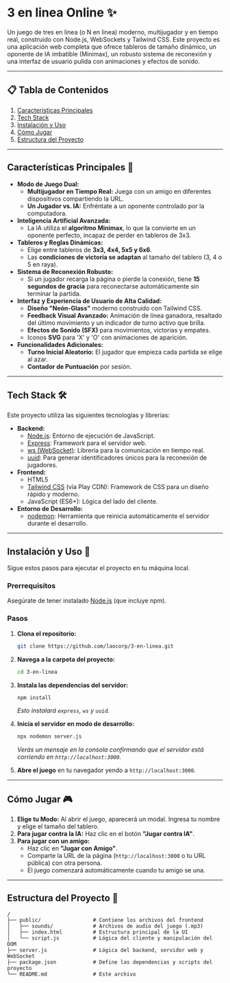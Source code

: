 # 3 en linea Online ✨

Un juego de tres en linea (o N en linea) moderno, multijugador y en tiempo real, construido con Node.js, WebSockets y Tailwind CSS. Este proyecto es una aplicación web completa que ofrece tableros de tamaño dinámico, un oponente de IA imbatible (Minimax), un robusto sistema de reconexión y una interfaz de usuario pulida con animaciones y efectos de sonido.

---

## 📋 Tabla de Contenidos
1. [Características Principales](#características-principales-)
2. [Tech Stack](#tech-stack-)
3. [Instalación y Uso](#instalación-y-uso-)
4. [Cómo Jugar](#cómo-jugar-)
5. [Estructura del Proyecto](#estructura-del-proyecto-)

---

## **Características Principales** 🚀

* **Modo de Juego Dual:**
    * **Multijugador en Tiempo Real:** Juega con un amigo en diferentes dispositivos compartiendo la URL.
    * **Un Jugador vs. IA:** Enfréntate a un oponente controlado por la computadora.
* **Inteligencia Artificial Avanzada:**
    * La IA utiliza el **algoritmo Minimax**, lo que la convierte en un oponente perfecto, incapaz de perder en tableros de 3x3.
* **Tableros y Reglas Dinámicas:**
    * Elige entre tableros de **3x3, 4x4, 5x5 y 6x6**.
    * Las **condiciones de victoria se adaptan** al tamaño del tablero (3, 4 o 5 en raya).
* **Sistema de Reconexión Robusto:**
    * Si un jugador recarga la página o pierde la conexión, tiene **15 segundos de gracia** para reconectarse automáticamente sin terminar la partida.
* **Interfaz y Experiencia de Usuario de Alta Calidad:**
    * **Diseño "Neón-Glass"** moderno construido con Tailwind CSS.
    * **Feedback Visual Avanzado:** Animación de línea ganadora, resaltado del último movimiento y un indicador de turno activo que brilla.
    * **Efectos de Sonido (SFX)** para movimientos, victorias y empates.
    * Iconos **SVG** para 'X' y 'O' con animaciones de aparición.
* **Funcionalidades Adicionales:**
    * **Turno Inicial Aleatorio:** El jugador que empieza cada partida se elige al azar.
    * **Contador de Puntuación** por sesión.

---

## **Tech Stack** 🛠️

Este proyecto utiliza las siguientes tecnologías y librerías:

* **Backend:**
    * [Node.js](https://nodejs.org/): Entorno de ejecución de JavaScript.
    * [Express](https://expressjs.com/): Framework para el servidor web.
    * [ws (WebSocket)](https://github.com/websockets/ws): Librería para la comunicación en tiempo real.
    * [uuid](https://github.com/uuidjs/uuid): Para generar identificadores únicos para la reconexión de jugadores.
* **Frontend:**
    * HTML5
    * [Tailwind CSS](https://tailwindcss.com/) (vía Play CDN): Framework de CSS para un diseño rápido y moderno.
    * JavaScript (ES6+): Lógica del lado del cliente.
* **Entorno de Desarrollo:**
    * [nodemon](https://nodemon.io/): Herramienta que reinicia automáticamente el servidor durante el desarrollo.

---

## **Instalación y Uso** 🏁

Sigue estos pasos para ejecutar el proyecto en tu máquina local.

### **Prerrequisitos**

Asegúrate de tener instalado [Node.js](https://nodejs.org/) (que incluye npm).

### **Pasos**

1.  **Clona el repositorio:**
    ```bash
    git clone https://github.com/laocorp/3-en-linea.git
    ```

2.  **Navega a la carpeta del proyecto:**
    ```bash
    cd 3-en-linea 
    ```

3.  **Instala las dependencias del servidor:**
    ```bash
    npm install
    ```
    *Esto instalará `express`, `ws` y `uuid`.*

4.  **Inicia el servidor en modo de desarrollo:**
    ```bash
    npx nodemon server.js
    ```
    *Verás un mensaje en la consola confirmando que el servidor está corriendo en `http://localhost:3000`.*

5.  **Abre el juego** en tu navegador yendo a `http://localhost:3000`.

---

## **Cómo Jugar** 🎮

1.  **Elige tu Modo:** Al abrir el juego, aparecerá un modal. Ingresa tu nombre y elige el tamaño del tablero.
2.  **Para jugar contra la IA:** Haz clic en el botón **"Jugar contra IA"**.
3.  **Para jugar con un amigo:**
    * Haz clic en **"Jugar con Amigo"**.
    * Comparte la URL de la página (`http://localhost:3000` o tu URL pública) con otra persona.
    * El juego comenzará automáticamente cuando tu amigo se una.

---

## **Estructura del Proyecto** 📂

```
/
├── public/                 # Contiene los archivos del frontend
│   ├── sounds/             # Archivos de audio del juego (.mp3)
│   ├── index.html          # Estructura principal de la UI
│   └── script.js           # Lógica del cliente y manipulación del DOM
├── server.js               # Lógica del backend, servidor web y WebSocket
├── package.json            # Define las dependencias y scripts del proyecto
└── README.md               # Este archivo
```
